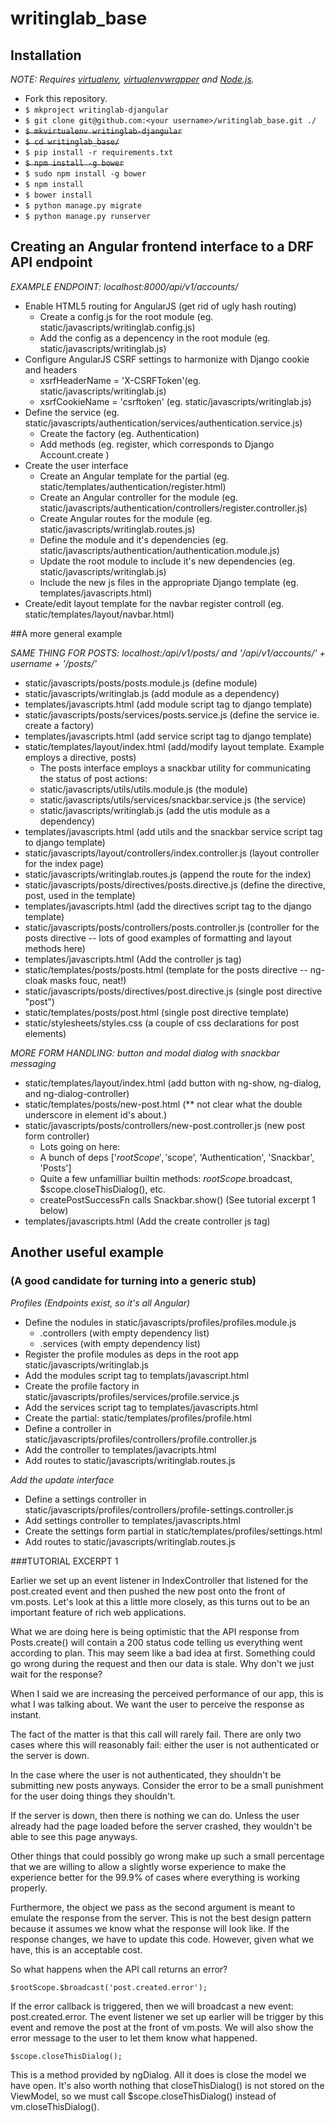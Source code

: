 # writinglab_base

## Installation

*NOTE: Requires [virtualenv](http://virtualenv.readthedocs.org/en/latest/),
[virtualenvwrapper](http://virtualenvwrapper.readthedocs.org/en/latest/) and
[Node.js](http://nodejs.org/).*

* Fork this repository.
* `$ mkproject writinglab-djangular`
* `$ git clone git@github.com:<your username>/writinglab_base.git ./`
* ~~`$ mkvirtualenv writinglab-djangular`~~
* ~~`$ cd writinglab_base/`~~
* `$ pip install -r requirements.txt`
* ~~`$ npm install -g bower`~~
* `$ sudo npm install -g bower`
* `$ npm install`
* `$ bower install`
* `$ python manage.py migrate`
* `$ python manage.py runserver`

## Creating an Angular frontend interface to a DRF API endpoint

*EXAMPLE ENDPOINT: localhost:8000/api/v1/accounts/*

* Enable HTML5 routing for AngularJS (get rid of ugly hash routing)
    * Create a config.js for the root module (eg. static/javascripts/writinglab.config.js)
    * Add the config as a depencency in the root module (eg. static/javascripts/writinglab.js)
* Configure AngularJS CSRF settings to harmonize with Django cookie and headers
    * xsrfHeaderName = 'X-CSRFToken'(eg. static/javascripts/writinglab.js)
    * xsrfCookieName = 'csrftoken' (eg. static/javascripts/writinglab.js)
* Define the service (eg. static/javascripts/authentication/services/authentication.service.js)
    * Create the factory (eg. Authentication)
    * Add methods (eg. register, which corresponds to Django Account.create ) 
* Create the user interface
    * Create an Angular template for the partial (eg. static/templates/authentication/register.html)
    * Create an Angular controller for the module (eg. static/javascripts/authentication/controllers/register.controller.js)
    * Create Angular routes for the module (eg. static/javascripts/writinglab.routes.js)
    * Define the module and it's dependencies (eg. static/javascripts/authentication/authentication.module.js)
    * Update the root module to include it's new dependencies (eg. static/javascripts/writinglab.js)
    * Include the new js files in the appropriate Django template (eg. templates/javascripts.html)
* Create/edit layout template for the navbar register controll (eg. static/templates/layout/navbar.html) 

##A more general example

*SAME THING FOR POSTS: localhost:/api/v1/posts/ and '/api/v1/accounts/' + username + '/posts/'*

* static/javascripts/posts/posts.module.js (define module)
* static/javascripts/writinglab.js (add module as a dependency)
* templates/javascripts.html (add module script tag to django template)
* static/javascripts/posts/services/posts.service.js (define the service ie. create a factory)
* templates/javascripts.html (add service script tag to django template)
* static/templates/layout/index.html (add/modify layout template. Example employs a directive, posts)
    * The posts interface employs a snackbar utility for communicating the status of post actions:
    * static/javascripts/utils/utils.module.js (the module)
    * static/javascripts/utils/services/snackbar.service.js (the service)
    * static/javascripts/writinglab.js (add the utis module as a dependency)
* templates/javascripts.html (add utils and the snackbar service script tag to django template)
* static/javascripts/layout/controllers/index.controller.js (layout controller for the index page)
* static/javascripts/writinglab.routes.js (append the route for the index)
* static/javascripts/posts/directives/posts.directive.js (define the directive, post, used in the template)
* templates/javascripts.html (add the directives script tag to the django template)
* static/javascripts/posts/controllers/posts.controller.js (controller for the posts directive -- lots of good examples of formatting and layout methods here)
* templates/javascripts.html (Add the controller js tag)
* static/templates/posts/posts.html (template for the posts directive -- ng-cloak masks fouc, neat!)
* static/javascripts/posts/directives/post.directive.js (single post directive "post")
* static/templates/posts/post.html (single post directive template)
* static/stylesheets/styles.css (a couple of css declarations for post elements)

*MORE FORM HANDLING: button and modal dialog with snackbar messaging*

* static/templates/layout/index.html (add button with ng-show, ng-dialog, and ng-dialog-controller)
* static/templates/posts/new-post.html (** not clear what the double underscore in element id's about.)
* static/javascripts/posts/controllers/new-post.controller.js (new post form controller)
    * Lots going on here:
    * A bunch of deps ['$rootScope', '$scope', 'Authentication', 'Snackbar', 'Posts']
    * Quite a few unfamilliar builtin methods: $rootScope.$broadcast, $scope.closeThisDialog(), etc.
    * createPostSuccessFn calls Snackbar.show() (See tutorial excerpt 1 below)
* templates/javascripts.html (Add the create controller js tag)

## Another useful example

### (A good candidate for turning into a generic stub)

*Profiles (Endpoints exist, so it's all Angular)*

* Define the nodules in static/javascripts/profiles/profiles.module.js
    * .controllers (with empty dependency list)
    * .services (with empty dependency list)
* Register the profile modules as deps in the root app static/javascripts/writinglab.js
* Add the modules script tag to templats/javascript.html
* Create the profile factory in static/javascripts/profiles/services/profile.service.js
* Add the services script tag to templates/javascripts.html
* Create the partial: static/templates/profiles/profile.html
* Define a controller in static/javascripts/profiles/controllers/profile.controller.js
* Add the controller to templates/javacripts.html
* Add routes to static/javascripts/writinglab.routes.js

*Add the update interface*

* Define a settings controller in static/javascripts/profiles/controllers/profile-settings.controller.js
* Add settings controller to templates/javascripts.html
* Create the settings form partial in static/templates/profiles/settings.html
* Add routes to static/javascripts/writinglab.routes.js

###TUTORIAL EXCERPT 1

Earlier we set up an event listener in IndexController that listened for the post.created event and then pushed the new post onto the front of vm.posts. Let's look at this a little more closely, as this turns out to be an important feature of rich web applications.

What we are doing here is being optimistic that the API response from Posts.create() will contain a 200 status code telling us everything went according to plan. This may seem like a bad idea at first. Something could go wrong during the request and then our data is stale. Why don't we just wait for the response?

When I said we are increasing the perceived performance of our app, this is what I was talking about. We want the user to perceive the response as instant.

The fact of the matter is that this call will rarely fail. There are only two cases where this will reasonably fail: either the user is not authenticated or the server is down.

In the case where the user is not authenticated, they shouldn't be submitting new posts anyways. Consider the error to be a small punishment for the user doing things they shouldn't.

If the server is down, then there is nothing we can do. Unless the user already had the page loaded before the server crashed, they wouldn't be able to see this page anyways.

Other things that could possibly go wrong make up such a small percentage that we are willing to allow a slightly worse experience to make the experience better for the 99.9% of cases where everything is working properly.

Furthermore, the object we pass as the second argument is meant to emulate the response from the server. This is not the best design pattern because it assumes we know what the response will look like. If the response changes, we have to update this code. However, given what we have, this is an acceptable cost.

So what happens when the API call returns an error?

    $rootScope.$broadcast('post.created.error');

If the error callback is triggered, then we will broadcast a new event: post.created.error. The event listener we set up earlier will be trigger by this event and remove the post at the front of vm.posts. We will also show the error message to the user to let them know what happened.

    $scope.closeThisDialog();

This is a method provided by ngDialog. All it does is close the model we have open. It's also worth nothing that closeThisDialog() is not stored on the ViewModel, so we must call $scope.closeThisDialog() instead of vm.closeThisDialog().

